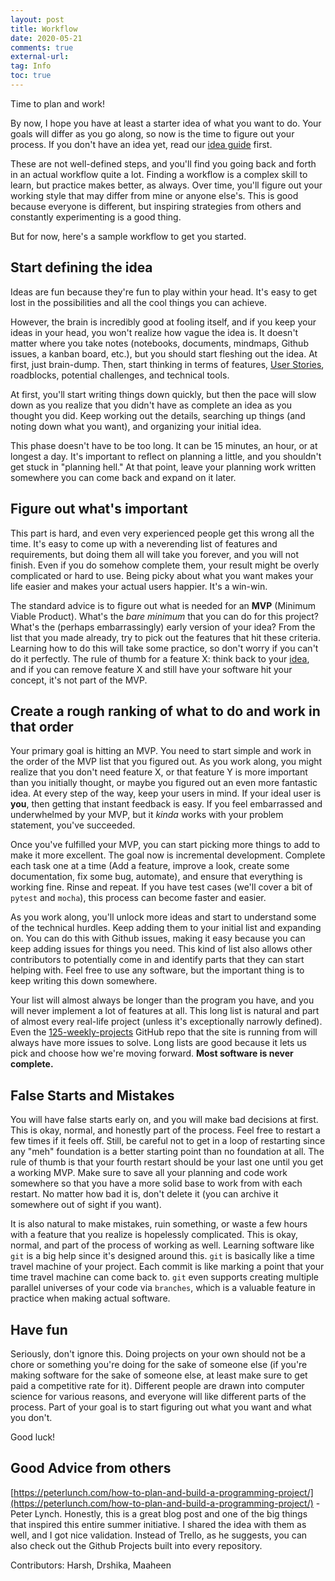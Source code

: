 ```yaml
---
layout: post
title: Workflow
date: 2020-05-21
comments: true
external-url:
tag: Info
toc: true
---
```


<!-- markdownlint-disable MD004 MD009 MD014 MD024 MD040 -->

Time to plan and work!

By now, I hope you have at least a starter idea of what you want to do. Your goals will differ as you go along, so now is the time to figure out your process. If you don't have an idea yet, read our [idea guide](/ideas) first.

These are not well-defined steps, and you'll find you going back and forth in an actual workflow quite a lot. Finding a workflow is a complex skill to learn, but practice makes better, as always. Over time, you'll figure out your working style that may differ from mine or anyone else's. This is good because everyone is different, but inspiring strategies from others and constantly experimenting is a good thing.

But for now, here's a sample workflow to get you started.

## Start defining the idea 

Ideas are fun because they're fun to play within your head. It's easy to get lost in the possibilities and all the cool things you can achieve.

However, the brain is incredibly good at fooling itself, and if you keep your ideas in your head, you won't realize how vague the idea is. It doesn't matter where you take notes (notebooks, documents, mindmaps, Github issues, a kanban board, etc.), but you should start fleshing out the idea. At first, just brain-dump. Then, start thinking in terms of features, [User Stories](https://www.visual-paradigm.com/guide/agile-software-development/what-is-user-story/), roadblocks, potential challenges, and technical tools.

At first, you'll start writing things down quickly, but then the pace will slow down as you realize that you didn't have as complete an idea as you thought you did. Keep working out the details, searching up things (and noting down what you want), and organizing your initial idea.

This phase doesn't have to be too long. It can be 15 minutes, an hour, or at longest a day. It's important to reflect on planning a little, and you shouldn't get stuck in "planning hell." At that point, leave your planning work written somewhere you can come back and expand on it later.

## Figure out what's important

This part is hard, and even very experienced people get this wrong all the time. It's easy to come up with a neverending list of features and requirements, but doing them all will take you forever, and you will not finish. Even if you do somehow complete them, your result might be overly complicated or hard to use. Being picky about what you want makes your life easier and makes your actual users happier. It's a win-win.

The standard advice is to figure out what is needed for an **MVP** (Minimum Viable Product). What's the _bare minimum_ that you can do for this project? What's the (perhaps embarrassingly) early version of your idea? From the list that you made already, try to pick out the features that hit these criteria. Learning how to do this will take some practice, so don't worry if you can't do it perfectly. The rule of thumb for a feature X: think back to your [idea](/ideas), and if you can remove feature X and still have your software hit your concept, it's not part of the MVP.

## Create a rough ranking of what to do and work in that order

Your primary goal is hitting an MVP. You need to start simple and work in the order of the MVP list that you figured out. As you work along, you might realize that you don't need feature X, or that feature Y is more important than you initially thought, or maybe you figured out an even more fantastic idea. At every step of the way, keep your users in mind. If your ideal user is **you**, then getting that instant feedback is easy. If you feel embarrassed and underwhelmed by your MVP, but it _kinda_ works with your problem statement, you've succeeded.

Once you've fulfilled your MVP, you can start picking more things to add to make it more excellent. The goal now is incremental development. Complete each task one at a time (Add a feature, improve a look, create some documentation, fix some bug, automate), and ensure that everything is working fine. Rinse and repeat. If you have test cases (we'll cover a bit of `pytest` and `mocha`), this process can become faster and easier.

As you work along, you'll unlock more ideas and start to understand some of the technical hurdles. Keep adding them to your initial list and expanding on. You can do this with Github issues, making it easy because you can keep adding issues for things you need. This kind of list also allows other contributors to potentially come in and identify parts that they can start helping with. Feel free to use any software, but the important thing is to keep writing this down somewhere.

Your list will almost always be longer than the program you have, and you will never implement a lot of features at all. This long list is natural and part of almost every real-life project (unless it's exceptionally narrowly defined). Even the [125-weekly-projects](https://github.com/harsh183/125-weekly-projects/issues) GitHub repo that the site is running from will always have more issues to solve. Long lists are good because it lets us pick and choose how we're moving forward. **Most software is never complete.**

## False Starts and Mistakes

You will have false starts early on, and you will make bad decisions at first. This is okay, normal, and honestly part of the process. Feel free to restart a few times if it feels off. Still, be careful not to get in a loop of restarting since any "meh" foundation is a better starting point than no foundation at all. The rule of thumb is that your fourth restart should be your last one until you get a working MVP. Make sure to save all your planning and code work somewhere so that you have a more solid base to work from with each restart. No matter how bad it is, don't delete it (you can archive it somewhere out of sight if you want).

It is also natural to make mistakes, ruin something, or waste a few hours with a feature that you realize is hopelessly complicated. This is okay, normal, and part of the process of working as well. Learning software like `git` is a big help since it's designed around this. `git` is basically like a time travel machine of your project. Each commit is like marking a point that your time travel machine can come back to. `git` even supports creating multiple parallel universes of your code via `branches`, which is a valuable feature in practice when making actual software.

## Have fun

Seriously, don't ignore this. Doing projects on your own should not be a chore or something you're doing for the sake of someone else (if you're making software for the sake of someone else, at least make sure to get paid a competitive rate for it). Different people are drawn into computer science for various reasons, and everyone will like different parts of the process. Part of your goal is to start figuring out what you want and what you don't.

Good luck! 

## Good Advice from others

[https://peterlunch.com/how-to-plan-and-build-a-programming-project/](https://peterlunch.com/how-to-plan-and-build-a-programming-project/) - Peter Lynch. Honestly, this is a great blog post and one of the big things that inspired this entire summer initiative. I shared the idea with them as well, and I got nice validation. Instead of Trello, as he suggests, you can also check out the Github Projects built into every repository.

Contributors: Harsh, Drshika, Maaheen
